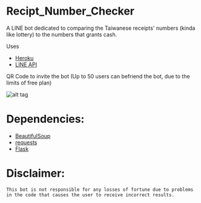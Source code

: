 # Recipt_Number_Checker

A LINE bot dedicated to comparing the Taiwanese receipts' numbers (kinda like lottery) to the numbers that grants cash.

Uses 
- [Heroku](https://heroku.com)
- [LINE API](https://github.com/line/line-bot-sdk-python)

QR Code to invite the bot (Up to 50 users can befriend the bot, due to the limits of free plan)

![alt tag](https://i.imgur.com/OtZ5uOd.png)

# Dependencies:
- [BeautifulSoup](https://www.crummy.com/software/BeautifulSoup/bs4/doc/)
- [requests](https://github.com/requests/requests)
- [Flask](http://flask.pocoo.org/docs/0.12/)

# Disclaimer:
```
This bot is not responsible for any losses of fortune due to problems in the code that causes the user to receive incorrect results.
```
